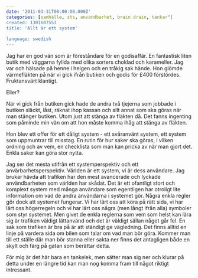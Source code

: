 ```yaml
---
date: '2011-03-31T00:00:00.000Z'
categories: [samhälle, sts, användbarhet, brain drain, tankar"]
created: 1301607553
title: 'Allt är ett system'
 
language: swedish
---
```


Jag har en god vän som är föreståndare för en godisaffär. En fantastisk liten butik med väggarna fyllda med olika sorters choklad och karameller. Jag var och hälsade på henne i helgen och en tråkig sak hände. Hon glömde värmefläkten på när vi gick ifrån butiken och godis för £400 förstördes. Fruktansvärt klantigt.

Eller?

När vi gick från butiken gick hade de andra två tjejerna som jobbade i butiken släckt, låst, räknat ihop kassan och allt annat som ska göras när man stänger butiken. Utom just att stänga av fläkten då. Det fanns ingenting som påminde min vän om att hon måste komma ihåg att stänga av fläkten.

Hon blev ett offer för ett dåligt system - ett svåranvänt system, ett system som uppmuntrar till misstag. En rutin för hur saker ska göras, i vilken ordning och av vem, en checklista som man kan pricka av när man gjort det. Enkla saker kan göra stor nytta.

Jag ser det mesta utifrån ett systemperspektiv och ett anvärbarhetsperspektiv. Världen är ett system, vi är dess användare. Jag brukar hävda att trafiken har den mest avancerade och lyckade användbarheten som världen har skådat. Det är ett ofantligt stort och komplext system med många användare som egentligen har otroligt lite information om vad de andra användarna i systemet gör. Några enkla regler gör dock att systemet fungerar. Vi har lärt oss att köra på rätt sida, vi har lärt oss högerregeln och vi har lärt oss några (men långt ifrån alla) symboler som styr systemet. Men givet de enkla reglerna som vem som helst kan lära sig är trafiken väldigt lättanvänd och det är väldigt sällan något går fel. En sak som trafiken är bra på är att ständigt ge vägledning. Det finns alltid en linje på vardera sida om bilen som talar om vad man bör göra. Kommer man till ett ställe där man bör stanna eller sakta ner finns det antagligen både en skylt och färg på gatan som berättar detta.

För mig är det här bara en tankelek, men sätter man sig ner och klurar på detta under en längre tid kan man nog komma fram till något riktigt intressant.
